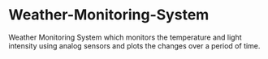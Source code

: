 # Weather-Monitoring-System
 Weather Monitoring System which monitors the temperature and light intensity using analog sensors and plots the changes over a period of time.
